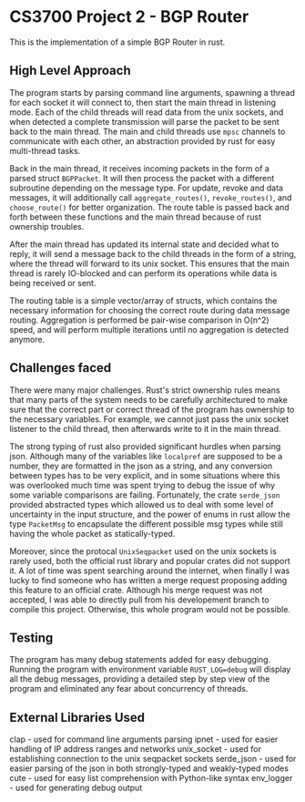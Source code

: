 # CS3700 Project 2 - BGP Router

This is the implementation of a simple BGP Router in rust.

## High Level Approach

The program starts by parsing command line arguments, spawning a thread for each socket it will connect to, then start the main thread in listening mode. Each of the child threads will read data from the unix sockets, and when detected a complete transmission will parse the packet to be sent back to the main thread. The main and child threads use `mpsc` channels to communicate with each other, an abstraction provided by rust for easy multi-thread tasks.

Back in the main thread, it receives incoming packets in the form of a parsed struct `BGPPacket`. It will then process the packet with a different subroutine depending on the message type. For update, revoke and data messages, it will additionally call `aggregate_routes()`, `revoke_routes()`, and `choose_route()` for better organization. The route table is passed back and forth between these functions and the main thread because of rust ownership troubles. 

After the main thread has updated its internal state and decided what to reply, it will send a message back to the child threads in the form of a string, where the thread will forward to its unix socket. This ensures that the main thread is rarely IO-blocked and can perform its operations while data is being received or sent.

The routing table is a simple vector/array of structs, which contains the necessary information for choosing the correct route during data message routing. Aggregation is performed be pair-wise comparison in O(n^2) speed, and will perform multiple iterations until no aggregation is detected anymore.

## Challenges faced

There were many major challenges. Rust's strict ownership rules means that many parts of the system needs to be carefully architectured to make sure that the correct part or correct thread of the program has ownership to the necessary variables. For example, we cannot just pass the unix socket listener to the child thread, then afterwards write to it in the main thread. 

The strong typing of rust also provided significant hurdles when parsing json. Although many of the variables like `localpref` are supposed to be a number, they are formatted in the json as a string, and any conversion between types has to be very explicit, and in some situations where this was overlooked much time was spent trying to debug the issue of why some variable comparisons are failing. Fortunately, the crate `serde_json` provided abstracted types which allowed us to deal with some level of uncertainty in the input structure, and the power of enums in rust allow the type `PacketMsg` to encapsulate the different possible msg types while still having the whole packet as statically-typed.

Moreover, since the protocal `UnixSeqpacket` used on the unix sockets is rarely used, both the official rust library and popular crates did not support it. A lot of time was spent searching around the internet, when finally I was lucky to find someone who has written a merge request proposing adding this feature to an official crate. Although his merge request was not accepted, I was able to directly pull from his developement branch to compile this project. Otherwise, this whole program would not be possible.

## Testing

The program has many debug statements added for easy debugging. Running the program with environment variable `RUST_LOG=debug` will display all the debug messages, providing a detailed step by step view of the program and eliminated any fear about concurrency of threads.

## External Libraries Used

clap - used for command line arguments parsing
ipnet - used for easier handling of IP address ranges and networks
unix_socket - used for establishing connection to the unix seqpacket sockets
serde_json - used for easier parsing of the json in both strongly-typed and weakly-typed modes
cute - used for easy list comprehension with Python-like syntax
env_logger - used for generating debug output
